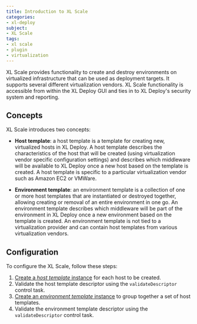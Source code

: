 ```yaml
---
title: Introduction to XL Scale
categories:
- xl-deploy
subject:
- XL Scale
tags:
- xl scale
- plugin
- virtualization
---
```


XL Scale provides functionality to create and destroy environments on virtualized infrastructure that can be used as deployment targets. It supports several different virtualization vendors. XL Scale functionality is accessible from within the XL Deploy GUI and ties in to XL Deploy's security system and reporting.

## Concepts

XL Scale introduces two concepts:

* **Host template**: a host template is a template for creating new, virtualized hosts in XL Deploy. A host template describes the characteristics of the host that will be created (using virtualization vendor specific configuration settings) and describes which middleware will be available to XL Deploy once a new host based on the template is created. A host template is specific to a particular virtualization vendor such as Amazon EC2 or VMWare.

* **Environment template**: an environment template is a collection of one or more host templates that are instantiated or destroyed together, allowing creating or removal of an entire environment in one go. An environment template describes which middleware will be part of the environment in XL Deploy once a new environment based on the template is created. An environment template is not tied to a virtualization provider and can contain host templates from various virtualization vendors.

## Configuration

To configure the XL Scale, follow these steps:

1. [Create a _host template_ instance](/xl-deploy/how-to/create-an-xl-scale-host-template.html) for each host to be created.
2. Validate the host template descriptor using the ```validateDescriptor``` control task.
3. [Create an _environment template_ instance](/xl-deploy/how-to/create-an-xl-scale-environment-template.html) to group together a set of host templates.
4. Validate the environment template descriptor using the ```validateDescriptor``` control task.
